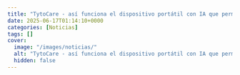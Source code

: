```yaml
---
title: "TytoCare - así funciona el dispositivo portátil con IA que permite que los médicos examinen tus órganos de manera remota durante las teleconsultas en Colombia"
date: 2025-06-17T01:14:10+0000
categories: [Noticias]
tags: []
cover:
  image: "/images/noticias/"
  alt: "TytoCare - así funciona el dispositivo portátil con IA que permite que los médicos examinen tus órganos de manera remota durante las teleconsultas en Colombia"
  hidden: false
---
```



